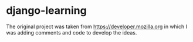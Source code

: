 # django-learning
The original project was taken from https://developer.mozilla.org in which I was adding comments and code to develop the ideas.
